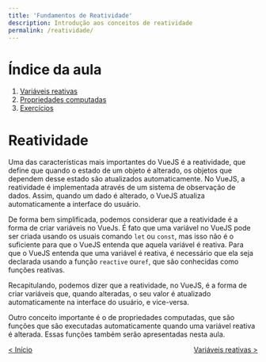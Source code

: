 ```yaml
---
title: 'Fundamentos de Reatividade'
description: Introdução aos conceitos de reatividade
permalink: /reatividade/
---
```


# Índice da aula

1. [Variáveis reativas](reatividade/variaveis-reativas.html)
2. [Propriedades computadas](reatividade/propriedades-computadas.html)
3. [Exercícios](reatividade/exercicios.html)

# Reatividade

Uma das características mais importantes do VueJS é a reatividade, que define que quando o estado de um objeto é alterado, os objetos que dependem desse estado são atualizados automaticamente. No VueJS, a reatividade é implementada através de um sistema de observação de dados. Assim, quando um dado é alterado, o VueJS atualiza automaticamente a interface do usuário.

De forma bem simplificada, podemos considerar que a reatividade é a forma de criar variáveis no VueJs. É fato que uma variável no VueJS pode ser criada usando os usuais comando `let` ou `const`, mas isso não é o suficiente para que o VueJS entenda que aquela variável é reativa. Para que o VueJS entenda que uma variável é reativa, é necessário que ela seja declarada usando a função `reactive` ou`ref`, que são conhecidas como funções reativas.

Recapitulando, podemos dizer que a reatividade, no VueJS, é a forma de criar variáveis que, quando alteradas, o seu valor é atualizado automaticamente na interface do usuário, e vice-versa.

Outro conceito importante é o de propriedades computadas, que são funções que são executadas automaticamente quando uma variável reativa é alterada. Essas funções também serão apresentadas nesta aula.

<span style="display: flex; justify-content: space-between;"><span>[&lt; Início](. 'Início')</span> <span>[Variáveis reativas &gt;](reatividade/variaveis-reativas.html 'Próximo')</span></span>
